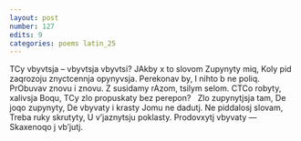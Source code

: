 ```yaml
---
layout: post
number: 127
edits: 9
categories: poems latin_25
---
```


TCy vbyvtsja – vbyvtsja vbyvtsi?
JAkby x to slovom 
Zupynyty miq,
Koly pid zaqrozoju znyctcennja opynyvsja.
Perekonav by, 
I nihto b ne poliq.
 
PrObuvav znovu i znovu.
Z susidamy rAzom, tsilym selom.
CTCo robyty, xalivsja Boqu,
TCy zlo propuskaty bez perepon?
 
Zlo zupynytjsja tam,
De joqo zupynyty,
De vbyvaty i krasty 
Jomu ne dadutj.
Ne piddalosj slovam,
Treba ruky skrutyty,
U v’jaznytsju poklasty.
Prodovxytj vbyvaty — 
Skaxenoqo j vb’jutj.

